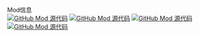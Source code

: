 Mod信息  
[![GitHub Mod 源代码](https://img.shields.io/badge/github-Mod源代码-fffbff?logo=GitHub)](https://github.com/MiaoluoYuanlina/AliceinCradle_BepInEx_XiaoMiaoICa-Mod)
[![GitHub Mod 源代码](https://img.shields.io/badge/github-安装器源代码-fffbff?logo=GitHub)](https://github.com/MiaoluoYuanlina/AliceInCradle_Mod_install)
[![GitHub Mod 源代码](https://img.shields.io/badge/gitee-Mod源代码-d90013?logo=Gitee)](https://gitee.com/wu-suowei_xiaomiao/AliceinCradle_BepInEx_XiaoMiaoICa-Mod)
[![GitHub Mod 源代码](https://img.shields.io/badge/gitee-安装器源代码-d90013?logo=Gitee)](https://gitee.com/wu-suowei_xiaomiao/AliceInCradle_Mod_install)
